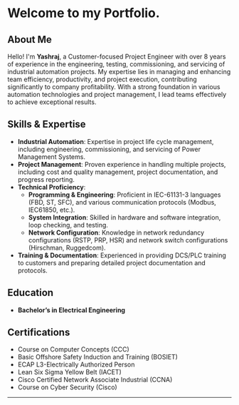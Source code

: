 # Welcome to my Portfolio.

## About Me

Hello! I'm **Yashraj**, a Customer-focused Project Engineer with over 8 years of experience in the engineering, testing, commissioning, and servicing of industrial automation projects. My expertise lies in managing and enhancing team efficiency, productivity, and project execution, contributing significantly to company profitability. With a strong foundation in various automation technologies and project management, I lead teams effectively to achieve exceptional results.

## Skills & Expertise

- **Industrial Automation**: Expertise in project life cycle management, including engineering, commissioning, and servicing of Power Management Systems.
- **Project Management**: Proven experience in handling multiple projects, including cost and quality management, project documentation, and progress reporting.
- **Technical Proficiency**:
  - **Programming & Engineering**: Proficient in IEC-61131-3 languages (FBD, ST, SFC), and various communication protocols (Modbus, IEC61850, etc.).
  - **System Integration**: Skilled in hardware and software integration, loop checking, and testing.
  - **Network Configuration**: Knowledge in network redundancy configurations (RSTP, PRP, HSR) and network switch configurations (Hirschman, Ruggedcom).
- **Training & Documentation**: Experienced in providing DCS/PLC training to customers and preparing detailed project documentation and protocols.

## Education

- **Bachelor’s in Electrical Engineering**  


## Certifications

- Course on Computer Concepts (CCC)
- Basic Offshore Safety Induction and Training (BOSIET)
- ECAP L3-Electrically Authorized Person
- Lean Six Sigma Yellow Belt (IACET)
- Cisco Certified Network Associate Industrial (CCNA)
- Course on Cyber Security (Cisco)



---
